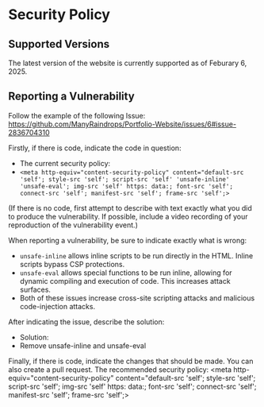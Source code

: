 # Security Policy

## Supported Versions

The latest version of the website is currently supported as of Feburary 6, 2025.

## Reporting a Vulnerability
Follow the example of the following Issue: https://github.com/ManyRaindrops/Portfolio-Website/issues/6#issue-2836704310

Firstly, if there is code, indicate the code in question:
- The current security policy:
- `<meta http-equiv="content-security-policy" content="default-src 'self'; style-src 'self'; script-src 'self' 'unsafe-inline' 'unsafe-eval'; img-src 'self' https: data:; font-src 'self'; connect-src 'self'; manifest-src 'self'; frame-src 'self';>`

(If there is no code, first attempt to describe with text exactly what you did to produce the vulnerability. If possible, include a video recording of your reproduction of the vulnerability event.)

When reporting a vulnerability, be sure to indicate exactly what is wrong:
- `unsafe-inline` allows inline scripts to be run directly in the HTML. Inline scripts bypass CSP protections.
- `unsafe-eval` allows special functions to be run inline, allowing for dynamic compiling and execution of code. This increases attack surfaces.
- Both of these issues increase cross-site scripting attacks and malicious code-injection attacks.

After indicating the issue, describe the solution:
- Solution:
- Remove unsafe-inline and unsafe-eval

Finally, if there is code, indicate the changes that should be made. You can also create a pull request.
The recommended security policy:
<meta http-equiv="content-security-policy" content="default-src 'self'; style-src 'self'; script-src 'self'; img-src 'self' https: data:; font-src 'self'; connect-src 'self'; manifest-src 'self'; frame-src 'self';>

